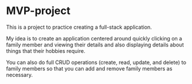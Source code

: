 # MVP-project

This is a project to practice creating a full-stack application.

My idea is to create an application centered around quickly clicking on a family member and viewing their details and also displaying details about things that their hobbies require.

You can also do full CRUD operations (create, read, update, and delete) to family members so that you can add and remove family members as necessary.
